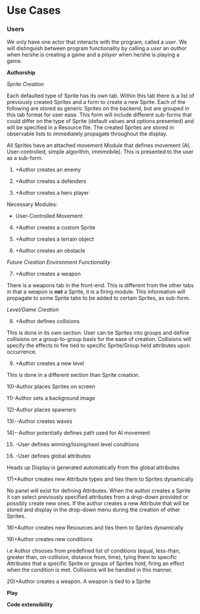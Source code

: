 Use Cases
====

### Users 

We only have one actor that interacts with the program, called a *user*.  We will distinguish between program functionality by calling a *user* an *author* when he/she is creating a game and a *player* when he/she is playing a game.

**Authorship**

*Sprite Creation*

Each defaulted type of Sprite has its own tab. Within this tab there is a list of previously created Sprites and a form to create a new Sprite.  Each of the following are stored as generic Sprites on the backend, but are grouped in this tab format for user ease.  This form will include different sub-forms that could differ on the type of Sprite (default values and options presented) and will be specified in a Resource file.  The created Sprites are stored in observable lists to immediately propagate throughout the display.  

All Sprites have an attached movement Module that defines movement (AI, User-controlled, simple algorithm, immmobile).  This is presented to the user as a sub-form.  

1) +Author creates an enemy 

2) +Author creates a defenders 

3) +Author creates a hero player

Necessary Modules: 
* User-Controlled Movement

4) +Author creates a custom Sprite 

5) +Author creates a terrain object 

6) +Author creates an obstacle 

*Future Creation Environment Functionality*

7) +Author creates a weapon 

There is a weapons tab in the front-end.  This is different from the other tabs in that a weapon is **not** a Sprite, it is a firing module.  This information will propagate to some Sprite tabs to be added to certain Sprites, as sub-form. 

*Level/Game Creation*

8) +Author defines collisions

This is done in its own section.  User can tie Sprites into groups and define collisions on a group-to-group basis for the ease of creation. Collisions will specify the effects to fire tied to specific Sprite/Group held attributes upon occurrence. 

9) +Author creates a new level

This is done in a different section than Sprite creation.

  10)-Author places Sprites on screen
  
  11)-Author sets a background image
  
  12)-Author places spawners
  
  13)--Author creates waves
    
  14)--Author potentially defines path used for AI movement
   	
  15) -User defines winning/losing/next level conditions
  	 
  16) -User defines global attributes
  
  Heads up Display is generated automatically from the global attributes
  
17)+Author creates new Attribute types and ties them to Sprites dynamically

No panel will exist for defining Attributes.  When the author creates a Sprite it can select previously specified attributes from a drop-down provided or possibly create new ones.  If the author creates a new Attribute that will be stored and display in the drop-down menu during the creation of other Sprites.

18)+Author creates new Resources and ties them to Sprites dynamically

19)+Author creates new conditions

i.e Author chooses from predefined list of conditions (equal, less-than, greater than, on-collision, distance from, time), tying them to specific Attributes that a specific Sprite or groups of Sprites hold, firing an effect when the condition is met.  Collisions will be handled in this manner.

20)+Author creates a weapon.  A weapon is tied to a Sprite 

**Play**


**Code extensibility**


